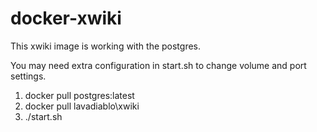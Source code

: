 docker-xwiki
==============

This xwiki image is working with the postgres. 

You may need extra configuration in start.sh to change volume and port settings.

1. docker pull postgres:latest
2. docker pull lavadiablo\xwiki
3. ./start.sh



